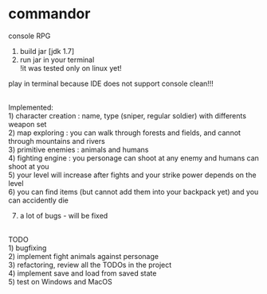 # commandor
console RPG

1) build jar [jdk 1.7]<br />
2) run jar in your terminal <br />
!it was tested only on linux yet! <br />

play in terminal because IDE does not support console clean!!! <br />

<br />
Implemented: <br /> 
1) character creation : name, type (sniper, regular soldier) with differents weapon set <br />
2) map exploring : you can walk through forests and fields, and cannot through mountains and rivers  <br />
3) primitive enemies : animals and humans <br />
4) fighting engine : you personage can shoot at any enemy and humans can shoot at you <br />
5) your level will increase after fights and your strike power depends on the level <br />
6) you can find items (but cannot add them into your backpack yet) and you can accidently die

7) a lot of bugs - will be fixed <br />
<br />
TODO <br />
1) bugfixing <br />
2) implement fight animals against personage <br />
3) refactoring, review all the TODOs in the project <br />
4) implement save and load from saved state <br />
5) test on Windows and MacOS <br />
